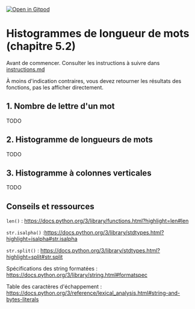[![Open in Gitpod](https://gitpod.io/button/open-in-gitpod.svg)](https://gitpod-redirect-0.herokuapp.com/)

# Histogrammes de longueur de mots (chapitre 5.2)

Avant de commencer. Consulter les instructions à suivre dans [instructions.md](instructions.md)

À moins d'indication contraires, vous devez retourner les résultats des fonctions, pas les afficher directement.

## 1. Nombre de lettre d'un mot

TODO

## 2. Histogramme de longueurs de mots

TODO

## 3. Histogramme à colonnes verticales

TODO

## Conseils et ressources

`len()` : https://docs.python.org/3/library/functions.html?highlight=len#len

`str.isalpha()` :https://docs.python.org/3/library/stdtypes.html?highlight=isalpha#str.isalpha

`str.split()` : https://docs.python.org/3/library/stdtypes.html?highlight=split#str.split

Spécifications des string formatées : https://docs.python.org/3/library/string.html#formatspec

Table des caractères d'échappement : https://docs.python.org/3/reference/lexical_analysis.html#string-and-bytes-literals
